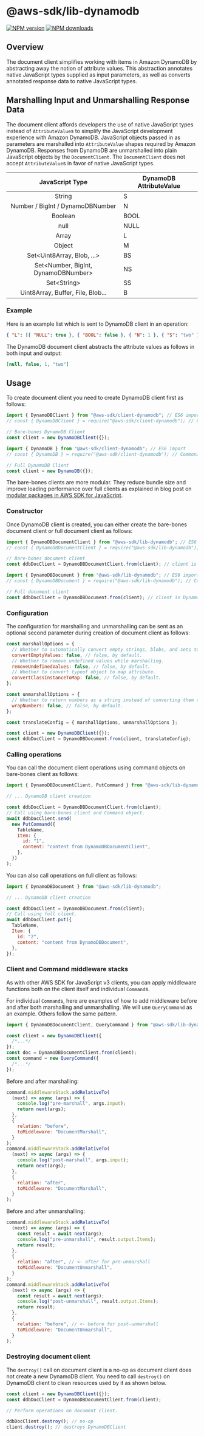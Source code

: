 # @aws-sdk/lib-dynamodb

[![NPM version](https://img.shields.io/npm/v/@aws-sdk/lib-dynamodb/latest.svg)](https://www.npmjs.com/package/@aws-sdk/lib-dynamodb)
[![NPM downloads](https://img.shields.io/npm/dm/@aws-sdk/lib-dynamodb.svg)](https://www.npmjs.com/package/@aws-sdk/lib-dynamodb)

## Overview

The document client simplifies working with items in Amazon DynamoDB by
abstracting away the notion of attribute values. This abstraction annotates native
JavaScript types supplied as input parameters, as well as converts annotated
response data to native JavaScript types.

## Marshalling Input and Unmarshalling Response Data

The document client affords developers the use of native JavaScript types
instead of `AttributeValue`s to simplify the JavaScript development
experience with Amazon DynamoDB. JavaScript objects passed in as parameters
are marshalled into `AttributeValue` shapes required by Amazon DynamoDB.
Responses from DynamoDB are unmarshalled into plain JavaScript objects
by the `DocumentClient`. The `DocumentClient` does not accept
`AttributeValue`s in favor of native JavaScript types.

|          JavaScript Type          | DynamoDB AttributeValue |
| :-------------------------------: | ----------------------- |
|              String               | S                       |
|  Number / BigInt / DynamoDBNumber | N                       |
|              Boolean              | BOOL                    |
|               null                | NULL                    |
|               Array               | L                       |
|              Object               | M                       |
|   Set\<Uint8Array, Blob, ...\>    | BS                      |
|Set\<Number, BigInt, DynamoDBNumber\>| NS                    |
|           Set\<String\>           | SS                      |
| Uint8Array, Buffer, File, Blob... | B                       |

### Example

Here is an example list which is sent to DynamoDB client in an operation:

```json
{ "L": [{ "NULL": true }, { "BOOL": false }, { "N": 1 }, { "S": "two" }] }
```

The DynamoDB document client abstracts the attribute values as follows in
both input and output:

```json
[null, false, 1, "two"]
```

## Usage

To create document client you need to create DynamoDB client first as follows:

```js
import { DynamoDBClient } from "@aws-sdk/client-dynamodb"; // ES6 import
// const { DynamoDBClient } = require("@aws-sdk/client-dynamodb"); // CommonJS import

// Bare-bones DynamoDB Client
const client = new DynamoDBClient({});
```

```js
import { DynamoDB } from "@aws-sdk/client-dynamodb"; // ES6 import
// const { DynamoDB } = require("@aws-sdk/client-dynamodb"); // CommonJS import

// Full DynamoDB Client
const client = new DynamoDB({});
```

The bare-bones clients are more modular. They reduce bundle size and improve
loading performance over full clients as explained in blog post on
[modular packages in AWS SDK for JavaScript](https://aws.amazon.com/blogs/developer/modular-packages-in-aws-sdk-for-javascript/).

### Constructor

Once DynamoDB client is created, you can either create the bare-bones
document client or full document client as follows:

```js
import { DynamoDBDocumentClient } from "@aws-sdk/lib-dynamodb"; // ES6 import
// const { DynamoDBDocumentClient } = require("@aws-sdk/lib-dynamodb"); // CommonJS import

// Bare-bones document client
const ddbDocClient = DynamoDBDocumentClient.from(client); // client is DynamoDB client
```

```js
import { DynamoDBDocument } from "@aws-sdk/lib-dynamodb"; // ES6 import
// const { DynamoDBDocument } = require("@aws-sdk/lib-dynamodb"); // CommonJS import

// Full document client
const ddbDocClient = DynamoDBDocument.from(client); // client is DynamoDB client
```

### Configuration

The configuration for marshalling and unmarshalling can be sent as an optional
second parameter during creation of document client as follows:

```js
const marshallOptions = {
  // Whether to automatically convert empty strings, blobs, and sets to `null`.
  convertEmptyValues: false, // false, by default.
  // Whether to remove undefined values while marshalling.
  removeUndefinedValues: false, // false, by default.
  // Whether to convert typeof object to map attribute.
  convertClassInstanceToMap: false, // false, by default.
};

const unmarshallOptions = {
  // Whether to return numbers as a string instead of converting them to native JavaScript numbers.
  wrapNumbers: false, // false, by default.
};

const translateConfig = { marshallOptions, unmarshallOptions };

const client = new DynamoDBClient({});
const ddbDocClient = DynamoDBDocument.from(client, translateConfig);
```

### Calling operations

You can call the document client operations using command objects on bare-bones
client as follows:

```js
import { DynamoDBDocumentClient, PutCommand } from "@aws-sdk/lib-dynamodb";

// ... DynamoDB client creation

const ddbDocClient = DynamoDBDocumentClient.from(client);
// Call using bare-bones client and Command object.
await ddbDocClient.send(
  new PutCommand({
    TableName,
    Item: {
      id: "1",
      content: "content from DynamoDBDocumentClient",
    },
  })
);
```

You can also call operations on full client as follows:

```js
import { DynamoDBDocument } from "@aws-sdk/lib-dynamodb";

// ... DynamoDB client creation

const ddbDocClient = DynamoDBDocument.from(client);
// Call using full client.
await ddbDocClient.put({
  TableName,
  Item: {
    id: "2",
    content: "content from DynamoDBDocument",
  },
});
```

### Client and Command middleware stacks

As with other AWS SDK for JavaScript v3 clients, you can apply middleware functions
both on the client itself and individual `Command`s.

For individual `Command`s, here are examples of how to add middleware before and after
both marshalling and unmarshalling. We will use `QueryCommand` as an example.
Others follow the same pattern.

```js
import { DynamoDBDocumentClient, QueryCommand } from "@aws-sdk/lib-dynamodb";

const client = new DynamoDBClient({
  /*...*/
});
const doc = DynamoDBDocumentClient.from(client);
const command = new QueryCommand({
  /*...*/
});
```

Before and after marshalling:

```js
command.middlewareStack.addRelativeTo(
  (next) => async (args) => {
    console.log("pre-marshall", args.input);
    return next(args);
  },
  {
    relation: "before",
    toMiddleware: "DocumentMarshall",
  }
);
command.middlewareStack.addRelativeTo(
  (next) => async (args) => {
    console.log("post-marshall", args.input);
    return next(args);
  },
  {
    relation: "after",
    toMiddleware: "DocumentMarshall",
  }
);
```

Before and after unmarshalling:

```js
command.middlewareStack.addRelativeTo(
  (next) => async (args) => {
    const result = await next(args);
    console.log("pre-unmarshall", result.output.Items);
    return result;
  },
  {
    relation: "after", // <- after for pre-unmarshall
    toMiddleware: "DocumentUnmarshall",
  }
);
command.middlewareStack.addRelativeTo(
  (next) => async (args) => {
    const result = await next(args);
    console.log("post-unmarshall", result.output.Items);
    return result;
  },
  {
    relation: "before", // <- before for post-unmarshall
    toMiddleware: "DocumentUnmarshall",
  }
);
```

### Destroying document client

The `destroy()` call on document client is a no-op as document client does not
create a new DynamoDB client. You need to call `destroy()` on DynamoDB client to
clean resources used by it as shown below.

```js
const client = new DynamoDBClient({});
const ddbDocClient = DynamoDBDocumentClient.from(client);

// Perform operations on document client.

ddbDocClient.destroy(); // no-op
client.destroy(); // destroys DynamoDBClient
```
